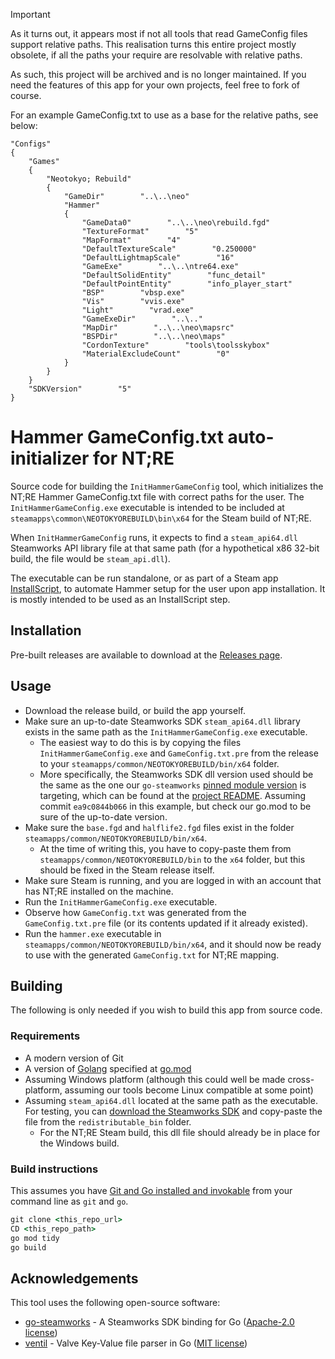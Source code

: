 > [!IMPORTANT]
> As it turns out, it appears most if not all tools that read GameConfig files support relative paths.
> This realisation turns this entire project mostly obsolete, if all the paths your require are resolvable with relative paths.
>
> As such, this project will be archived and is no longer maintained.
> If you need the features of this app for your own projects, feel free to fork of course.
>
> For an example GameConfig.txt to use as a base for the relative paths, see below:

```kv
"Configs"
{
    "Games"
    {
        "Neotokyo; Rebuild"
        {
            "GameDir"        "..\..\neo"
            "Hammer"
            {
                "GameData0"        "..\..\neo\rebuild.fgd"
                "TextureFormat"        "5"
                "MapFormat"        "4"
                "DefaultTextureScale"        "0.250000"
                "DefaultLightmapScale"        "16"
                "GameExe"        "..\..\ntre64.exe"
                "DefaultSolidEntity"        "func_detail"
                "DefaultPointEntity"        "info_player_start"
                "BSP"        "vbsp.exe"
                "Vis"        "vvis.exe"
                "Light"        "vrad.exe"
                "GameExeDir"        "..\.."
                "MapDir"        "..\..\neo\mapsrc"
                "BSPDir"        "..\..\neo\maps"
                "CordonTexture"        "tools\toolsskybox"
                "MaterialExcludeCount"        "0"
            }
        }
    }
    "SDKVersion"        "5"
}
```

# Hammer GameConfig.txt auto-initializer for NT;RE

Source code for building the `InitHammerGameConfig` tool, which initializes the NT;RE Hammer GameConfig.txt file with correct paths for the user.
The `InitHammerGameConfig.exe` executable is intended to be included at `steamapps\common\NEOTOKYOREBUILD\bin\x64` for the Steam build of NT;RE.

When `InitHammerGameConfig` runs, it expects to find a `steam_api64.dll` Steamworks API library file at that same path (for a hypothetical x86 32-bit build, the file would be `steam_api.dll`).

The executable can be run standalone, or as part of a Steam app [InstallScript](https://partner.steamgames.com/doc/sdk/installscripts), to automate Hammer setup for the user upon app installation.
It is mostly intended to be used as an InstallScript step.

## Installation
Pre-built releases are available to download at the [Releases page](https://github.com/Rainyan/GoHam/releases).

## Usage
* Download the release build, or build the app yourself.
* Make sure an up-to-date Steamworks SDK `steam_api64.dll` library exists in the same path as the `InitHammerGameConfig.exe` executable.
  * The easiest way to do this is by copying the files `InitHammerGameConfig.exe` and `GameConfig.txt.pre` from the release to your `steamapps/common/NEOTOKYOREBUILD/bin/x64` folder.
  * More specifically, the Steamworks SDK dll version used should be the same as the one our `go-steamworks` [pinned module version](https://github.com/Rainyan/GoHam/blob/c29f1f3060ec0e354ab82448dfbd7ba38417b26a/go.mod#L6) is targeting, which can be found at the [project README](https://github.com/hajimehoshi/go-steamworks/blob/ea9c0844b066/README.md#steamworks-sdk-version). Assuming commit `ea9c0844b066` in this example, but check our go.mod to be sure of the up-to-date version.
* Make sure the `base.fgd` and `halflife2.fgd` files exist in the folder `steamapps/common/NEOTOKYOREBUILD/bin/x64`.
  * At the time of writing this, you have to copy-paste them from `steamapps/common/NEOTOKYOREBUILD/bin` to the `x64` folder, but this should be fixed in the Steam release itself.
* Make sure Steam is running, and you are logged in with an account that has NT;RE installed on the machine.
* Run the `InitHammerGameConfig.exe` executable.
* Observe how `GameConfig.txt` was generated from the `GameConfig.txt.pre` file (or its contents updated if it already existed).
* Run the `hammer.exe` executable in `steamapps/common/NEOTOKYOREBUILD/bin/x64`, and it should now be ready to use with the generated `GameConfig.txt` for NT;RE mapping.

## Building
The following is only needed if you wish to build this app from source code.
### Requirements
* A modern version of Git
* A version of [Golang](https://go.dev/) specified at [go.mod](go.mod#L3)
* Assuming Windows platform (although this could well be made cross-platform, assuming our tools become Linux compatible at some point)
* Assuming `steam_api64.dll` located at the same path as the executable. For testing, you can [download the Steamworks SDK](https://partner.steamgames.com/downloads/steamworks_sdk.zip)
  and copy-paste the file from the `redistributable_bin` folder.
  * For the NT;RE Steam build, this dll file should already be in place for the Windows build.

### Build instructions
This assumes you have [Git and Go installed and invokable](#requirements) from your command line as `git` and `go`.
```cmd
git clone <this_repo_url>
CD <this_repo_path>
go mod tidy
go build
```

## Acknowledgements
This tool uses the following open-source software:
* [go-steamworks](https://github.com/hajimehoshi/go-steamworks) - A Steamworks SDK binding for Go ([Apache-2.0 license](LICENSES/LICENSE-go-steamworks.txt))
* [ventil](https://github.com/noxer/ventil) - Valve Key-Value file parser in Go ([MIT license](LICENSES/LICENSE-ventil.txt))

